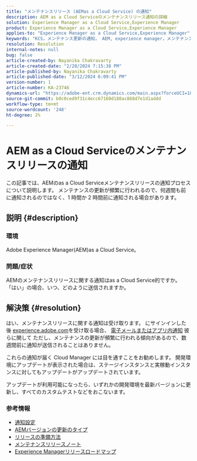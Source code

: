```yaml
---
title: "メンテナンスリリース (AEMas a Cloud Service) の通知"
description: AEM as a Cloud Serviceのメンテナンスリリース通知の詳細
solution: Experience Manager as a Cloud Service,Experience Manager
product: Experience Manager as a Cloud Service,Experience Manager
applies-to: "Experience Manager as a Cloud Service,Experience Manager"
keywords: "KCS，メンテナンス更新の通知， AEM, experience manager，メンテナンスリリース， cloud manager"
resolution: Resolution
internal-notes: null
bug: false
article-created-by: Nayanika Chakravarty
article-created-date: "2/28/2024 7:15:38 PM"
article-published-by: Nayanika Chakravarty
article-published-date: "3/12/2024 6:09:41 PM"
version-number: 1
article-number: KA-23746
dynamics-url: "https://adobe-ent.crm.dynamics.com/main.aspx?forceUCI=1&pagetype=entityrecord&etn=knowledgearticle&id=9576dbbf-6dd6-ee11-9079-6045bd0065f9"
source-git-commit: b0c0ced9f31c4ecc67160d188ac868d7e1d1addd
workflow-type: tm+mt
source-wordcount: '248'
ht-degree: 2%

---
```


# AEM as a Cloud Serviceのメンテナンスリリースの通知


この記事では、AEMのas a Cloud Serviceメンテナンスリリースの通知プロセスについて説明します。 メンテナンスの更新が頻繁に行われるので、何週間も前に通知されるのではなく、1 時間か 2 時間前に通知される場合があります。

## 説明 {#description}


### 環境

Adobe Experience Manager(AEM)as a Cloud Service。

### 問題/症状

AEMのメンテナンスリリースに関する通知はas a Cloud Service的ですか。 「はい」の場合、いつ、どのように送信されますか。


## 解決策 {#resolution}


はい、メンテナンスリリースに関する通知は受け取ります。 にサインインした後 [experience.adobe.com](https://experience.adobe.com)を受け取る場合、 [電子メールまたはアプリ内通知](https://experienceleague.adobe.com/docs/experience-manager-cloud-service/content/implementing/using-cloud-manager/notifications.html?lang=en) 彼らに関して ただし、メンテナンスの更新が頻繁に行われる傾向があるので、数週間前に通知が送信されることはありません。

これらの通知が届く Cloud Manager には目を通すことをお勧めします。 開発環境にアップデートが表示された場合は、ステージインスタンスと実稼動インスタンスに対してもアップデートがアップデートされています。

アップデートが利用可能になったら、いずれかの開発環境を最新バージョンに更新し、すべてのカスタムテストなどをおこないます。

### 参考情報

- [通知設定](https://experienceleague.adobe.com/docs/experience-manager-cloud-service/content/implementing/using-cloud-manager/notifications.html?lang=en#configuration)
- [AEMバージョンの更新のタイプ](https://experienceleague.adobe.com/docs/experience-manager-cloud-service/content/implementing/deploying/aem-version-updates.html?lang=en#update-types)
- [リリースの準備方法](https://experienceleague.adobe.com/docs/experience-manager-cloud-service/content/release-notes/home.html?lang=en#how-to-prepare)
- [メンテナンスリリースノート](https://experienceleague.adobe.com/docs/experience-manager-cloud-service/content/release-notes/maintenance/latest.html?lang=en)
- [Experience Managerリリースロードマップ](https://experienceleague.adobe.com/docs/experience-manager-release-information/aem-release-updates/update-releases-roadmap.html?lang=ja#aem-as-cloud-service)

